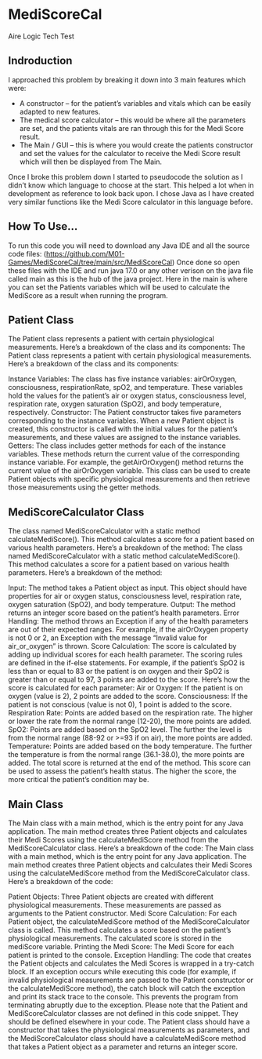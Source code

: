 # MediScoreCal

 Aire Logic Tech Test
 
## Indroduction

I approached this problem by breaking it down into 3 main features which were:
- A constructor – for the patient’s variables and vitals which can be easily adapted to new features.
- The medical score calculator – this would be where all the parameters are set, and the patients vitals are ran through this for the Medi Score result.
- The Main / GUI – this is where you would create the patients constructor and set the values for the calculator to receive the Medi Score result which will then be displayed from The Main.

Once I broke this problem down I started to pseudocode the solution as I didn’t know which language to choose at the start. This helped a lot when in development as reference to look back upon. I chose Java as I have created very similar functions like the Medi Score calculator in this language before.

## How To Use...

To run this code you will need to download any Java IDE and all the source code files:
(https://github.com/M01-Games/MediScoreCal/tree/main/src/MediScoreCal) 
Once done so open these files with the IDE and run java 17.0 or any other verison on the java file called main as this is the hub of the java project. Here in the main is where you can set the Patients variables which will be used to calculate the MediScore as a result when running the program.

## Patient Class

The Patient class represents a patient with certain physiological measurements. Here’s a breakdown of the class and its components:
The Patient class represents a patient with certain physiological measurements. Here’s a breakdown of the class and its components:

Instance Variables: The class has five instance variables: airOrOxygen, consciousness, respirationRate, spO2, and temperature. These variables hold the values for the patient’s air or oxygen status, consciousness level, respiration rate, oxygen saturation (SpO2), and body temperature, respectively.
Constructor: The Patient constructor takes five parameters corresponding to the instance variables. When a new Patient object is created, this constructor is called with the initial values for the patient’s measurements, and these values are assigned to the instance variables.
Getters: The class includes getter methods for each of the instance variables. These methods return the current value of the corresponding instance variable. For example, the getAirOrOxygen() method returns the current value of the airOrOxygen variable.
This class can be used to create Patient objects with specific physiological measurements and then retrieve those measurements using the getter methods.

## MediScoreCalculator Class

The class named MediScoreCalculator with a static method calculateMediScore(). This method calculates a score for a patient based on various health parameters. Here’s a breakdown of the method:
The class named MediScoreCalculator with a static method calculateMediScore(). This method calculates a score for a patient based on various health parameters. Here’s a breakdown of the method:

Input: The method takes a Patient object as input. This object should have properties for air or oxygen status, consciousness level, respiration rate, oxygen saturation (SpO2), and body temperature.
Output: The method returns an integer score based on the patient’s health parameters.
Error Handling: The method throws an Exception if any of the health parameters are out of their expected ranges. For example, if the airOrOxygen property is not 0 or 2, an Exception with the message “Invalid value for air_or_oxygen” is thrown.
Score Calculation: The score is calculated by adding up individual scores for each health parameter. The scoring rules are defined in the if-else statements. For example, if the patient’s SpO2 is less than or equal to 83 or the patient is on oxygen and their SpO2 is greater than or equal to 97, 3 points are added to the score.
Here’s how the score is calculated for each parameter:
Air or Oxygen: If the patient is on oxygen (value is 2), 2 points are added to the score.
Consciousness: If the patient is not conscious (value is not 0), 1 point is added to the score.
Respiration Rate: Points are added based on the respiration rate. The higher or lower the rate from the normal range (12-20), the more points are added.
SpO2: Points are added based on the SpO2 level. The further the level is from the normal range (88-92 or >=93 if on air), the more points are added.
Temperature: Points are added based on the body temperature. The further the temperature is from the normal range (36.1-38.0), the more points are added.
The total score is returned at the end of the method. This score can be used to assess the patient’s health status. The higher the score, the more critical the patient’s condition may be.

## Main Class

The Main class with a main method, which is the entry point for any Java application. The main method creates three Patient objects and calculates their Medi Scores using the calculateMediScore method from the MediScoreCalculator class. Here’s a breakdown of the code:
The Main class with a main method, which is the entry point for any Java application. The main method creates three Patient objects and calculates their Medi Scores using the calculateMediScore method from the MediScoreCalculator class. Here’s a breakdown of the code:

Patient Objects: Three Patient objects are created with different physiological measurements. These measurements are passed as arguments to the Patient constructor.
Medi Score Calculation: For each Patient object, the calculateMediScore method of the MediScoreCalculator class is called. This method calculates a score based on the patient’s physiological measurements. The calculated score is stored in the mediScore variable.
Printing the Medi Score: The Medi Score for each patient is printed to the console.
Exception Handling: The code that creates the Patient objects and calculates the Medi Scores is wrapped in a try-catch block. If an exception occurs while executing this code (for example, if invalid physiological measurements are passed to the Patient constructor or the calculateMediScore method), the catch block will catch the exception and print its stack trace to the console. This prevents the program from terminating abruptly due to the exception.
Please note that the Patient and MediScoreCalculator classes are not defined in this code snippet. They should be defined elsewhere in your code. The Patient class should have a constructor that takes the physiological measurements as parameters, and the MediScoreCalculator class should have a calculateMediScore method that takes a Patient object as a parameter and returns an integer score.
